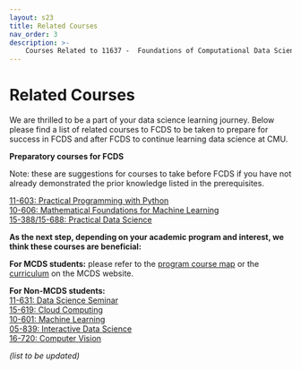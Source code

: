```yaml
---
layout: s23
title: Related Courses
nav_order: 3
description: >-
    Courses Related to 11637 -  Foundations of Computational Data Science.
---
```


# Related Courses

We are thrilled to be a part of your data science learning journey. Below please find a list of related courses to FCDS to be taken to prepare for success in FCDS and after FCDS to continue learning data science at CMU.

**Preparatory courses for FCDS**

Note: these are suggestions for courses to take before FCDS if you have not already demonstrated the prior knowledge listed in the prerequisites.


[11-603: Practical Programming with Python](https://docs.google.com/document/d/1PAVyvtXVrFD8x--fANR4IUU0HNmezBE_UOSdDKL2jvo/edit?usp=sharing)<br />
[10-606: Mathematical Foundations for Machine Learning](https://www.cs.cmu.edu/~10606-f21/index.html#overview)<br />
[15-388/15-688: Practical Data Science](http://www.datasciencecourse.org)

**As the next step, depending on your academic program and interest, we think these courses are beneficial:**

**For MCDS students:** please refer to the [program course map](https://mcds.cs.cmu.edu/sites/default/files/mcds-course-map-v8_051921_F21.pdf) or the [curriculum](https://mcds.cs.cmu.edu/learn-us-curriculum) on the MCDS website.

**For Non-MCDS students:** <br />
[11-631: Data Science Seminar](https://mcds-cmu.github.io/11631/)<br />
[15-619: Cloud Computing](https://www.cs.cmu.edu/~msakr/15619-s20/) <br />
[10-601: Machine Learning](https://www.cs.cmu.edu/~mgormley/courses/10601/) <br />
[05-839: Interactive Data Science](https://canvas.cmu.edu/courses/5736) <br />
[16-720: Computer Vision](http://16720.courses.cs.cmu.edu)

_(list to be updated)_
